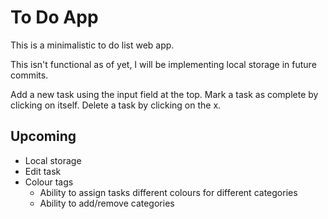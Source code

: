 # To Do App
This is a minimalistic to do list web app.

This isn't functional as of yet, I will be implementing local storage in future commits.

Add a new task using the input field at the top. Mark a task as complete by clicking on itself. Delete a task by clicking on the x.

## Upcoming
* Local storage
* Edit task
* Colour tags
    * Ability to assign tasks different colours for different categories
    * Ability to add/remove categories
